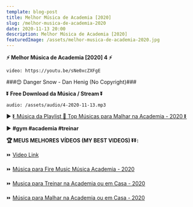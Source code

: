 ```yaml
---
template: blog-post
title: Melhor Música de Academia [2020]
slug: /melhor-musica-de-academia-2020
date: 2020-11-13 20:00
description: Melhor Música de Academia [2020]
featuredImage: /assets/melhor-musica-de-academia-2020.jpg
---
```

**⚡ Melhor Música de Academia [2020] 4 ⚡**

<!-- #1: Embed through web URL -->
`video: https://youtu.be/sNe0xcZXFgE`

###😊 Danger Snow - Dan Henig (No Copyright)###

**⏬ Free Download da Música / Stream ⏬**

`audio: /assets/audio/4-2020-11-13.mp3`

▶ <a href='https://www.youtube.com/playlist?list=PLM1nZ8E73E3NtqMYjsTjToyixN4ux5if7' rel="nofollow noopener noreferrer" target="_blank">⏬ Música da Playlist 💙 Top Músicas para Malhar na Academia - 2020 ⏬</a>
 
▶ **#gym #academia #treinar**

**🏆 MEUS MELHORES VÍDEOS (MY BEST VIDEOS) ⏬⏬:**

⏩ <a href='https://youtu.be/sNe0xcZXFgE' rel="nofollow noopener noreferrer" target="_blank">Video Link</a>

⏩ <a href='https://youtu.be/WJHjEwQrKEs' rel="nofollow noopener noreferrer" target="_blank">Música para Fire Music Música Academia - 2020</a>

⏩ <a href='https://youtu.be/yxwERCGNSXE' rel="nofollow noopener noreferrer" target="_blank">Musica para Treinar na Academia ou em Casa - 2020</a>

⏩ <a href='https://www.youtube.com/watch?v=SPKRxS8QQ_A' rel="nofollow noopener noreferrer" target="_blank">Música para Malhar na Academia ou em Casa - 2020</a>

